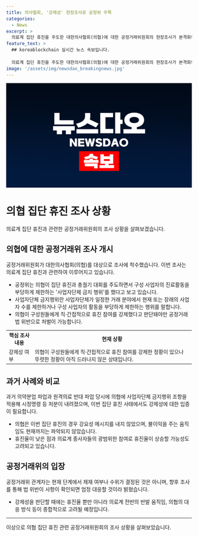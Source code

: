 ```yaml
---
title: 의사협회, '강제성' 현장조사로 공정위 주목
categories:
  - News
excerpt: >
  의료계 집단 휴진을 주도한 대한의사협회(의협)에 대한 공정거래위원회의 현장조사가 본격화되고 있다. 의협이 직·간접적으로 휴진 참여를 강요한 정황이 있는지 확인 중이며, 사업자단체 금지행위에 법 위반이 있는지 여부를 조사할 예정이다. 공정위는 앞선 기간에 의협에 대해 적용한 제재결과를 고려해 엄격한 조치를 취할 것으로 전해졌다. 현재는 법 위반 여부가 확인되지 않았으나, 강제성에 대한 입증이 핵심이며, 집단 휴진 사태에 대한 전문적이고 종합적인 판단이 필요하다. (단어수: 121)
feature_text: >
  ## koreablockchain 실시간 뉴스 속보입니다.

  의료계 집단 휴진을 주도한 대한의사협회(의협)에 대한 공정거래위원회의 현장조사가 본격화되고 있다. 의협이 직·간접적으로 휴진 참여를 강요한 정황이 있는지 확인 중이며, 사업자단체 금지행위에 법 위반이 있는지 여부를 조사할 예정이다. 공정위는 앞선 기간에 의협에 대해 적용한 제재결과를 고려해 엄격한 조치를 취할 것으로 전해졌다. 현재는 법 위반 여부가 확인되지 않았으나, 강제성에 대한 입증이 핵심이며, 집단 휴진 사태에 대한 전문적이고 종합적인 판단이 필요하다. (단어수: 121)
image: '/assets/img/newsdao_breakingnews.jpg'
---
```


<p><img src="/assets/img/newsdao_breakingnews.jpg" alt="koreablockchain 속보" /></p>

<h1 data-ke-size="size26"><b>의협 집단 휴진 조사 상황</b></h1>

<p data-ke-size="size16">의료계 집단 휴진과 관련한 공정거래위원회의 조사 상황을 살펴보겠습니다.</p>

<h2 data-ke-size="size24">의협에 대한 공정거래위 조사 개시</h2>

<p data-ke-size="size16">공정거래위원회가 대한의사협회(의협)를 대상으로 조사에 착수했습니다. 이번 조사는 의료계 집단 휴진과 관련하여 이루어지고 있습니다.</p>

<ul>
    <li>공정위는 의협이 집단 휴진과 총궐기 대회를 주도하면서 구성 사업자의 진료활동을 부당하게 제한하는 '사업자단체 금지 행위'를 했다고 보고 있습니다.</li>
    <li>사업자단체 금지행위란 사업자단체가 일정한 거래 분야에서 현재 또는 장래의 사업자 수를 제한하거나 구성 사업자의 활동을 부당하게 제한하는 행위를 말합니다.</li>
    <li>의협이 구성원들에게 직·간접적으로 휴진 참여를 강제했다고 판단돼야만 공정거래법 위반으로 처벌이 가능합니다.</li>
</ul>

<table>
    <tr>
        <td style="text-align: center; height: 17px;"><b>핵심 조사 내용</b></td>
        <td style="text-align: center; height: 17px;"><b>현재 상황</b></td>
    </tr>
    <tr>
        <td style="text-align: left; height: 17px;">강제성 여부</td>
        <td style="text-align: left; height: 17px;">의협이 구성원들에게 직·간접적으로 휴진 참여를 강제한 정황이 있으나 뚜렷한 정황이 아직 드러나지 않은 상태입니다.</td>
    </tr>
</table>

<h2 data-ke-size="size24">과거 사례와 비교</h2>

<p data-ke-size="size16">과거 의약분업 파업과 원격의료 반대 파업 당시에 의협에 사업자단체 금지행위 조항을 적용해 시정명령 등 처분이 내려졌으며, 이번 집단 휴진 사태에서도 강제성에 대한 입증이 필요합니다.</p>

<ul>
    <li>의협은 이번 집단 휴진의 경우 강요성 메시지를 내지 않았으며, 불이익을 주는 움직임도 현재까지는 파악되지 않았습니다.</li>
    <li>휴진율이 낮은 점과 의료계 종사자들의 광범위한 참여로 휴진율이 상승할 가능성도 고려되고 있습니다.</li>
</ul>

<h2 data-ke-size="size24">공정거래위의 입장</h2>

<p data-ke-size="size16">공정거래위 관계자는 현재 단계에서 제재 여부나 수위가 결정된 것은 아니며, 향후 조사를 통해 법 위반이 사항이 확인되면 엄정 대응할 것이라 밝혔습니다.</p>

<ul>
    <li>강제성을 판단할 때에는 휴진율 뿐만 아니라 의료계 전반의 반발 움직임, 의협의 대응 방식 등이 종합적으로 고려될 예정입니다.</li>
</ul>

<hr>

<p data-ke-size="size16">이상으로 의협 집단 휴진 관련 공정거래위원회의 조사 상황을 살펴보았습니다.</p>

